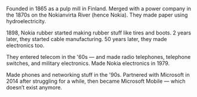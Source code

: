 Founded in 1865 as a pulp mill in Finland. Merged with a power company in the 1870s on the Nokianvirta River (hence Nokia). They made paper using hydroelectricity.

1898, Nokia rubber started making rubber stuff like tires and boots. 2 years later, they started cable manufacturing. 50 years later, they made electronics too.

They entered telecom in the '60s — and made radio telephones, telephone switches, and military electronics. Made Nokia electronics in 1979.

Made phones and networking stuff in the '90s. Partnered with Microsoft in 2014 after struggling for a while, then became Microsoft Mobile — which doesn’t exist anymore.
